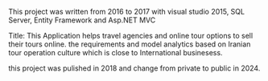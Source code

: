 This project was written from 2016 to 2017 with visual studio 2015, SQL Server, Entity Framework and Asp.NET MVC 

Title: This Application helps travel agencies and online tour options to sell their tours online.
the requirements and model analytics based on Iranian tour operation culture which is close to International businesess.

this project was pulished in 2018 and change from private to public in 2024.
